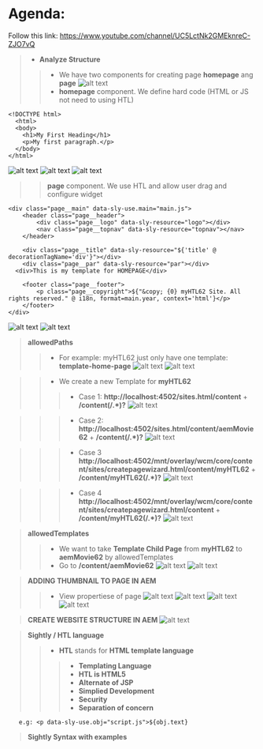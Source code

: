# Agenda:
Follow this link: https://www.youtube.com/channel/UC5LctNk2GMEknreC-ZJO7vQ
> - **Analyze Structure**    
>> - We have two components for creating page **homepage** ang **page**
![alt text](https://github.com/vuongluisvippro/AEM-Research/blob/tab_component_htl_4/cq1.png)
>> - **homepage** component. We define hard code (HTML or JS not need to using HTL)

    <!DOCTYPE html>
      <html>
      <body>
        <h1>My First Heading</h1>
        <p>My first paragraph.</p>
      </body>
    </html>

![alt text](https://github.com/vuongluisvippro/AEM-Research/blob/tab_component_htl_4/cq2.png)
![alt text](https://github.com/vuongluisvippro/AEM-Research/blob/tab_component_htl_4/cq3.png)
![alt text](https://github.com/vuongluisvippro/AEM-Research/blob/tab_component_htl_4/cq5.png)

>> **page** component. We use HTL and allow user drag and configure widget
  
  <!--/*
    Copyright 2015 Adobe Systems Incorporated
  
    Licensed under the Apache License, Version 2.0 (the "License");
    you may not use this file except in compliance with the License.
    You may obtain a copy of the License at
  
        http://www.apache.org/licenses/LICENSE-2.0
  
    Unless required by applicable law or agreed to in writing, software
    distributed under the License is distributed on an "AS IS" BASIS,
    WITHOUT WARRANTIES OR CONDITIONS OF ANY KIND, either express or implied.
    See the License for the specific language governing permissions and
    limitations under the License.
    */-->
    <div class="page__main" data-sly-use.main="main.js">
        <header class="page__header">
            <div class="page__logo" data-sly-resource="logo"></div>
            <nav class="page__topnav" data-sly-resource="topnav"></nav>
        </header>

        <div class="page__title" data-sly-resource="${'title' @ decorationTagName='div'}"></div>
        <div class="page__par" data-sly-resource="par"></div>
      <div>This is my template for HOMEPAGE</div>

        <footer class="page__footer">
            <p class="page__copyright">${"&copy; {0} myHTL62 Site. All rights reserved." @ i18n, format=main.year, context='html'}</p>
        </footer>
    </div>

![alt text](https://github.com/vuongluisvippro/AEM-Research/blob/tab_component_htl_4/cq4.png)
![alt text](https://github.com/vuongluisvippro/AEM-Research/blob/tab_component_htl_4/cq5.png)

> **allowedPaths**
>> - For example: myHTL62 just only have one template: **template-home-page**
![alt text](https://github.com/vuongluisvippro/AEM-Research/blob/tab_component_htl_4/cq6.png)
![alt text](https://github.com/vuongluisvippro/AEM-Research/blob/tab_component_htl_4/cq7.png)

>> - We create a new Template for **myHTL62**
>>> - Case 1: **http://localhost:4502/sites.html/content** + **/content(/.*)?**
![alt text](https://github.com/vuongluisvippro/AEM-Research/blob/tab_component_htl_4/cq8.png)

>>> - Case 2: **http://localhost:4502/sites.html/content/aemMovie62** + **/content(/.*)?**
![alt text](https://github.com/vuongluisvippro/AEM-Research/blob/tab_component_htl_4/cq9.png)

>>> - Case 3 **http://localhost:4502/mnt/overlay/wcm/core/content/sites/createpagewizard.html/content/myHTL62** + **/content/myHTL62(/.*)?**
![alt text](https://github.com/vuongluisvippro/AEM-Research/blob/tab_component_htl_4/cq10.png)

>>> - Case 4 **http://localhost:4502/mnt/overlay/wcm/core/content/sites/createpagewizard.html/content** + **/content/myHTL62(/.*)?**
![alt text](https://github.com/vuongluisvippro/AEM-Research/blob/tab_component_htl_4/cq11.png)

> **allowedTemplates**
>> - We want to take **Template Child Page** from **myHTL62** to **aemMovie62** by allowedTemplates
>> - Go to **/content/aemMovie62**
![alt text](https://github.com/vuongluisvippro/AEM-Research/blob/tab_component_htl_4/cq12.png)
![alt text](https://github.com/vuongluisvippro/AEM-Research/blob/tab_component_htl_4/cq13.png)

> **ADDING THUMBNAIL TO PAGE IN AEM**
>> - View propertiese of page
![alt text](https://github.com/vuongluisvippro/AEM-Research/blob/tab_component_htl_4/cq14.png)
![alt text](https://github.com/vuongluisvippro/AEM-Research/blob/tab_component_htl_4/cq15.png)
![alt text](https://github.com/vuongluisvippro/AEM-Research/blob/tab_component_htl_4/cq16.png)
![alt text](https://github.com/vuongluisvippro/AEM-Research/blob/tab_component_htl_4/cq17.png)

> **CREATE WEBSITE STRUCTURE IN AEM**
![alt text](https://github.com/vuongluisvippro/AEM-Research/blob/tab_component_htl_4/cq18.png)

> **Sightly / HTL language**
>> - **HTL** stands for **HTML template language** 
>>> - **Templating Language**
>>> - **HTL is HTML5**
>>> - **Alternate of JSP**
>>> - **Simplied Development**
>>> - **Security**
>>> - **Separation of concern**

       e.g: <p data-sly-use.obj="script.js">${obj.text}
       
> **Sightly Syntax with examples**
